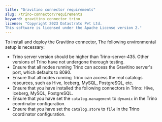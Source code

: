 ```yaml
---
title: "Gravitino connector requirements"
slug: /trino-connector/requirements
keyword: gravitino connector trino
license: "Copyright 2023 Datastrato Pvt Ltd.
This software is licensed under the Apache License version 2."
---
```


To install and deploy the Gravitino connector, The following environmental setup is necessary:

- Trino server version should be higher than Trino-server-435.
  Other versions of Trino have not undergone thorough testing.
- Ensure that all nodes running Trino can access the Gravitino server's port, which defaults to 8090.
- Ensure that all nodes running Trino can access the real catalogs resources, such as Hive, Iceberg, MySQL, PostgreSQL, etc.
- Ensure that you have installed the following connectors in Trino: Hive, Iceberg, MySQL, PostgreSQL.
- Ensure that you have set the `catalog.management` to `dynamic` in the Trino coordinator configuration.
- Ensure that you have set the `catalog.store` to `file` in the Trino coordinator configuration.
